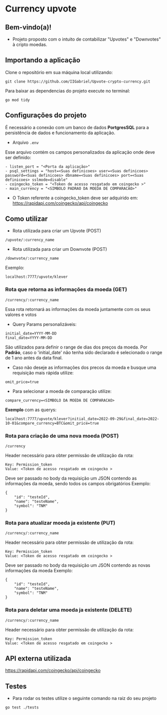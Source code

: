# Currency upvote

## Bem-vindo(a)!
- Projeto proposto com o intuito de contabilizar "Upvotes" e "Downvotes" à cripto moedas.

## Importando a aplicação
Clone o repositório em sua máquina local utilizando:
```
git clone https://github.com/IIGabriel/Upvote-crypto-currency.git
```
Para baixar as dependencias do projeto execute no terminal:
```
go mod tidy
```

## Configurações do projeto
É necessário a conexão com um banco de dados **PortgresSQL** para a persistência de dados e funcionamento da aplicação.

- Arquivo ```.env```

Esse arquivo contém os campos personalizados da aplicação onde deve ser definido:
```
- listen_port = "<Porta da aplicação>"
- psql_settings = "host=<Suas definicoes> user=<Suas definicoes> password=<Suas definicoes> dbname=<Suas definicoes> port=<Suas definicoes> sslmode=disable"
- coingecko_token = "<Token de acesso resgatado em coingecko >"
- main_currency = "<SIMBOLO PADRAO DA MOEDA DE COMPARACAO>"
```
- O Token referente a coingecko_token deve ser adquirido em: https://rapidapi.com/coingecko/api/coingecko

## Como utilizar

- Rota utilizada para criar um Upvote (POST)
```
/upvote/:currency_name
```

- Rota utilizada para criar um Downvote (POST)
```
/downvote/:currency_name
```

Exemplo:
```
localhost:7777/upvote/klever
```

### Rota que retorna as informações da moeda (GET)
```
/currency/:currency_name
```
Essa rota retornará as informações da moeda juntamente com os seus valores e votos

- Query Params personalizáveis:
```
initial_date=YYYY-MM-DD
final_date=YYYY-MM-DD
```
São utilizados para definir o range de dias dos preços da moeda.
Por **Padrão**, caso o 'initial_date' não tenha sido declarado é selecionado o range de 1 ano antes da data final.

- Caso não deseje as informações dos precos da moeda e busque uma requisição mais rápida utilize:
```
omit_price=true
```

- Para selecionar a moeda de comparação utilize:
```
compare_currency=<SIMBOLO DA MOEDA DE COMPARACAO>
```

**Exemplo** com as querys:
```
localhost:7777/upvote/klever?initial_date=2022-09-29&final_date=2022-10-01&compare_currency=BTC&omit_price=true
```

### Rota para criação de uma nova moeda (POST)
```
/currency
```

Header necessário para obter permissão de utilização da rota:
```
Key: Permission_token
Value: <Token de acesso resgatado em coingecko >
```

Deve ser passado no body da requisição um JSON contendo as informações da moeda,
sendo todos os campos obrigatórios
Exemplo:
```
{
    "id": "testeId",
    "name": "testeName",
    "symbol": "TNM"
}
```

### Rota para atualizar moeda ja existente (PUT)
```
/currency/:currency_name
```

Header necessário para obter permissão de utilização da rota:
```
Key: Permission_token
Value: <Token de acesso resgatado em coingecko >
```
Deve ser passado no body da requisição um JSON contendo as novas informações da moeda
Exemplo:
```
{
    "id": "testeId",
    "name": "testeName",
    "symbol": "TNM"
}
```
### Rota para deletar uma moeda ja existente (DELETE)
```
/currency/:currency_name
```

Header necessário para obter permissão de utilização da rota:
```
Key: Permission_token
Value: <Token de acesso resgatado em coingecko >
```

## API externa utilizada
https://rapidapi.com/coingecko/api/coingecko

## Testes
- Para rodar os testes utilize o seguinte comando na raiz do seu projeto
```
go test ./tests
```
